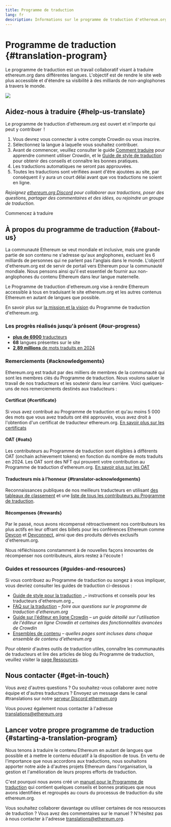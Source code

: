 ```yaml
---
title: Programme de traduction
lang: fr
description: Informations sur le programme de traduction d'ethereum.org
---
```


# Programme de traduction {#translation-program}

Le programme de traduction est un travail collaboratif visant à traduire ethereum.org dans différentes langues. L'objectif est de rendre le site web plus accessible et d'étendre sa visibilité à des milliards de non-anglophones à travers le monde.

![](./enterprise-eth.png)

## Aidez-nous à traduire {#help-us-translate}

Le programme de traduction d'ethereum.org est ouvert et n'importe qui peut y contribuer  !

1. Vous devrez vous connecter à votre compte Crowdin ou vous inscrire.
2. Sélectionnez la langue à laquelle vous souhaitez contribuer.
3. Avant de commencer, veuillez consulter le guide [Comment traduire](/contributing/translation-program/how-to-translate/) pour apprendre comment utiliser Crowdin, et le [Guide de style de traduction](/contributing/translation-program/translators-guide/) pour obtenir des conseils et connaître les bonnes pratiques.
4. Les traductions automatiques ne seront pas approuvées.
5. Toutes les traductions sont vérifiées avant d'être ajoutées au site, par conséquent il y aura un court délai avant que vos traductions ne soient en ligne.

_Rejoignez [ethereum.org Discord](https://discord.gg/ethereum-org) pour collaborer aux traductions, poser des questions, partager des commentaires et des idées, ou rejoindre un groupe de traduction._

<ButtonLink href="https://crowdin.com/project/ethereum-org/">
  Commencez à traduire
</ButtonLink>

## À propos du programme de traduction {#about-us}

La communauté Ethereum se veut mondiale et inclusive, mais une grande partie de son contenu ne s'adresse qu'aux anglophones, excluant les 6 milliards de personnes qui ne parlent pas l'anglais dans le monde. L'objectif d'ethereum.org est de servir de portail vers Ethereum pour la communauté mondiale. Nous pensons ainsi qu'il est essentiel de fournir aux non-anglophones du contenu Ethereum dans leur langue maternelle.

Le Programme de traduction d'ethereum.org vise à rendre Ethereum accessible à tous en traduisant le site ethereum.org et les autres contenus Ethereum en autant de langues que possible.

En savoir plus sur [la mission et la vision](/contributing/translation-program/mission-and-vision) du Programme de traduction d'ethereum.org.

### Les progrès réalisés jusqu'à présent {#our-progress}

- [**plus de 6900** traducteurs](/contributing/translation-program/contributors/)
- **68** langues présentes sur le site
- [**2,89 millions** de mots traduits en 2024](/contributing/translation-program/acknowledgements/)

<TranslationChartImage />

### Remerciements {#acknowledgements}

Ethereum.org est traduit par des milliers de membres de la communauté qui sont les membres clés du Programme de traduction. Nous voulons saluer le travail de nos traducteurs et les soutenir dans leur carrière. Voici quelques-uns de nos remerciements destinés aux traducteurs :

#### Certificat {#certificate}

Si vous avez contribué au Programme de traduction et qu'au moins 5 000 des mots que vous avez traduits ont été approuvés, vous avez droit à l'obtention d'un certificat de traducteur ethereum.org. [En savoir plus sur les certificats](/contributing/translation-program/acknowledgements/#certificate)

#### OAT {#oats}

Les contributeurs au Programme de traduction sont éligibles à différents OAT (onchain achievement tokens) en fonction du nombre de mots traduits en 2024. Les OAT sont des NFT qui prouvent votre contribution au Programme de traduction d'ethereum.org. [En savoir plus sur les OAT](/contributing/translation-program/acknowledgements/#oats)

#### Traducteurs mis à l'honneur {#translator-acknowledgements}

Reconnaissances publiques de nos meilleurs traducteurs en utilisant [des tableaux de classement](/contributing/translation-program/acknowledgements/) et une [liste de tous les contributeurs au Programme de traduction](/contributing/translation-program/contributors/).

#### Récompenses {#rewards}

Par le passé, nous avons récompensé rétroactivement nos contributeurs les plus actifs en leur offrant des billets pour les conférences Ethereum comme [Devcon](https://devcon.org/en/) et [Devconnect](https://devconnect.org/), ainsi que des produits dérivés exclusifs d'ethereum.org.

Nous réfléchissons constamment à de nouvelles façons innovantes de récompenser nos contributeurs, alors restez à l'écoute !

### Guides et ressources {#guides-and-resources}

Si vous contribuez au Programme de traduction ou songez à vous impliquer, vous devriez consulter les guides de traduction ci-dessous :

- [Guide de style pour la traduction](/contributing/translation-program/translators-guide/) _– instructions et conseils pour les traducteurs d'ethereum.org _
- [FAQ sur la traduction](/contributing/translation-program/faq/) _– foire aux questions sur le programme de traduction d'ethereum.org_
- [Guide sur l'éditeur en ligne Crowdin](https://support.crowdin.com/online-editor/) _– un guide détaillé sur l'utilisation de l'éditeur en ligne Crowdin et certaines des fonctionnalités avancées de Crowdin_
- [Ensembles de contenu](/contributing/translation-program/content-buckets/) _– quelles pages sont incluses dans chaque ensemble de contenu d'ethereum.org_

Pour obtenir d'autres outils de traduction utiles, connaître les communautés de traducteurs et lire des articles de blog du Programme de traduction, veuillez visiter la [page Ressources](/contributing/translation-program/resources/).

## Nous contacter {#get-in-touch}

Vous avez d'autres questions ? Ou souhaitez-vous collaborer avec notre équipe et d'autres traducteurs ? Envoyez un message dans le canal #translations sur notre [serveur Discord ethereum.org](https://discord.gg/ethereum-org)

Vous pouvez également nous contacter à l'adresse translations@ethereum.org

## Lancer votre propre programme de traduction {#starting-a-translation-program}

Nous tenons à traduire le contenu Ethereum en autant de langues que possible et à mettre le contenu éducatif à la disposition de tous. En vertu de l'importance que nous accordons aux traductions, nous souhaitons apporter notre aide à d'autres projets Ethereum dans l'organisation, la gestion et l'amélioration de leurs propres efforts de traduction.

C'est pourquoi nous avons créé un [manuel pour le Programme de traduction](/contributing/translation-program/playbook/) qui contient quelques conseils et bonnes pratiques que nous avons identifiées et regroupés au cours du processus de traduction du site ethereum.org.

Vous souhaitez collaborer davantage ou utiliser certaines de nos ressources de traduction ? Vous avez des commentaires sur le manuel ? N'hésitez pas à nous contacter à l'adresse translations@ethereum.org.
